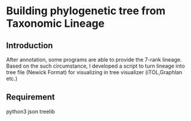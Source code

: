 # Building phylogenetic tree from Taxonomic Lineage

## Introduction

After annotation, some programs are able to provide the 7-rank lineage. Based on the such circumstance, I developed a script to turn lineage into tree file (Newick Format) for visualizing in tree visualizer (iTOL,Graphlan etc.)

## Requirement

python3
json
treelib